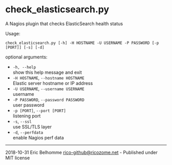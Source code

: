 check_elasticsearch.py
======================

A Nagios plugin that checks ElasticSearch health status

Usage:

    check_elasticsearch.py [-h] -H HOSTNAME -U USERNAME -P PASSWORD [-p [PORT]] [-s] [-d]

optional arguments:

* `-h, --help`  
  show this help message and exit
* `-H HOSTNAME`, `--hostname HOSTNAME`  
  Elastic server hostname or IP address
* `-U USERNAME`, `--username USERNAME`  
  username
* `-P PASSWORD`, `--password PASSWORD`  
  user password
* `-p [PORT]`, `--port [PORT]`  
  listening port
* `-s`, `--ssl`  
  use SSL/TLS layer
* `-d`, `--perfdata`  
  enable Nagios perf data

---
2018-10-31 Eric Belhomme <rico-github@ricozome.net> - Published under MIT license